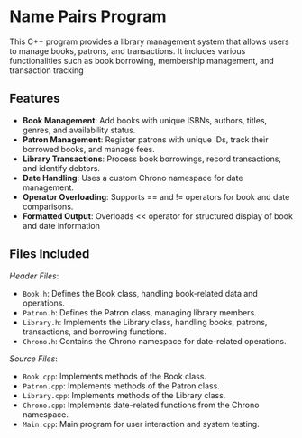 # Name Pairs Program

This C++ program provides a library management system that allows users to manage books, patrons, and transactions. It includes various functionalities such as book borrowing, membership management, and transaction tracking

## Features
- **Book Management**: Add books with unique ISBNs, authors, titles, genres, and availability status.
- **Patron Management**: Register patrons with unique IDs, track their borrowed books, and manage fees.
- **Library Transactions**: Process book borrowings, record transactions, and identify debtors.
- **Date Handling**: Uses a custom Chrono namespace for date management.
- **Operator Overloading**: Supports == and != operators for book and date comparisons.
- **Formatted Output**: Overloads << operator for structured display of book and date information

## Files Included

*Header Files*:
- `Book.h`: Defines the Book class, handling book-related data and operations.
- `Patron.h`: Defines the Patron class, managing library members.
- `Library.h`: Implements the Library class, handling books, patrons, transactions, and borrowing functions.
- `Chrono.h`: Contains the Chrono namespace for date-related operations.


*Source Files*:
- `Book.cpp`: Implements methods of the Book class.
- `Patron.cpp`: Implements methods of the Patron class.
- `Library.cpp`: Implements methods of the Library class.
- `Chrono.cpp`: Implements date-related functions from the Chrono namespace.
- `Main.cpp`: Main program for user interaction and system testing.
